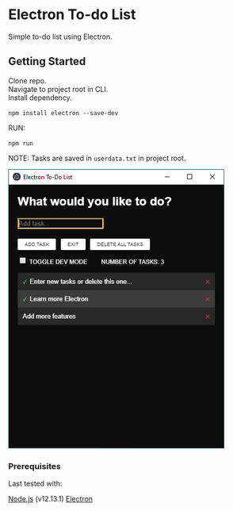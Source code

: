# Electron To-do List

Simple to-do list using Electron.

## Getting Started

Clone repo.<br>
Navigate to project root in CLI.<br>
Install dependency.
```
npm install electron --save-dev
```
RUN:
```
npm run
```
NOTE: Tasks are saved in `userdata.txt` in project root.

![image](https://github.com/DanielJPiazza/electron-todo-list/blob/master/GitHub_Reference/screenshot.png)

### Prerequisites

Last tested with:<br>

[Node.js](https://nodejs.org/en/) (v12.13.1)
[Electron](https://www.electronjs.org/)
